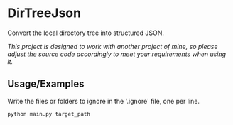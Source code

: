 
# DirTreeJson

Convert the local directory tree into structured JSON.

*This project is designed to work with another project of mine, so please adjust the source code accordingly to meet your requirements when using it.*

## Usage/Examples

Write the files or folders to ignore in the '.ignore' file, one per line.

```bash
python main.py target_path
```
